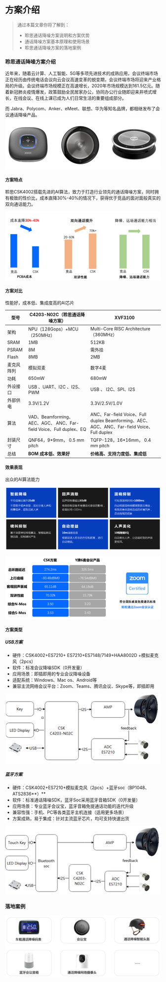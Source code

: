 # 方案介绍

> 通过本篇文章你将了解到：
>
> - 聆思通话降噪方案说明和方案优势
> - 通话降噪方案基本原理和使用场景
> - 聆思通话降噪方案的落地案例



### 聆思通话降噪方案介绍

近年来，随着云计算、人工智能、5G等多项先进技术的成熟应用，会议终端市场正在经历由传统电话会议向云会议高速变革的蜕变期，会议终端市场将迎来产业格局的升级。会议终端市场规模正在高速增长，2020年市场规模达到161.5亿元。随着新冠肺炎疫情爆发，政策鼓励全民居家办公，协同办公行业随即迎来井喷式增长，在线会议、在线上课已成为人们日常生活的重要组成部分。

而 Jabra、Polycom、Anker、eMeet、联想、华为等知名品牌，都相继发布了会议通话降噪产品。![1](./pic/1.png)



#### 方案特点

聆思CSK4002搭载先进的AI算法，致力于打造行业领先的通话降噪方案，同时拥有极致的性价比，成本直降30%-40%的情况下，获得优于竞品的面对面般真实的双向通话能力。

![2](./pic/2.png)



#### **方案对比**

性能好，成本低、集成度高的AI芯片

| **型号**   | **C4203-N02C（聆思通话降噪方案）**                           | **XVF3100**                                                  |
| ---------- | ------------------------------------------------------------ | ------------------------------------------------------------ |
| 架构       | NPU（128Gops）+MCU（250MHz）                                 | Multi-Core RISC Architecture（360MHz）                       |
| SRAM       | 1MB                                                          | 512KB                                                        |
| PSRAM      | 8M                                                           | 需外挂                                                       |
| Flash      | 8MB                                                          | 2MB                                                          |
| 麦克风阵列 | 模拟双麦                                                     | 数字4麦                                                      |
| 功耗       | 650mW                                                        | 680mW                                                        |
| 外设接口   | USB  、UART、I2C 、I2S、PWM                                  | USB  、 I2C、SPI、I2S                                        |
| 外部供电   | 3.3V/1.2V                                                    | 3.3V/2.5V/1.0V                                               |
| 算法       | VAD、Beamforming、AEC、AGC、 ANC、Far-field Voice、Full duplex、EQ | ANC、Far-field Voice、Full  duplex     Beamforming、AEC、AGC、ANC、Far-field Voice、Full  duplex |
| 封装尺寸   | QNF64，9*9mm，  0.5 mm pitch                                 | TQFP-128，16*16mm， 0.4 mm pitch                             |
| 总结       | **BOM** **成本低、效果好**                                   | **价格高、支持力度低、集成低**                               |



#### 效果表现

出众的AI算法能力

![3](./pic/3.png)

![4](./pic/4.png)



#### 方案类型

##### USB方案

- 硬件：CSK4002+ES7210+ ES7210+ES7148/7149+HAA8002D +模拟麦克风（2pcs）
- 软件：标准会议降噪SDK（0开发量）
- 应用场景：即插即用的专业会议降噪设备
- 适配系统：Windows、Mac os、Android等
- 兼容主流网络会议平台：Zoom、Teams、腾讯会议、Skype等，即插即用

![5](./pic/5.png)



##### 蓝牙方案

- 硬件：CSK4002+ES7210+模拟麦克风（2pcs）+蓝牙soc（BP1048、ATS2836**）**
- 软件：标准通话降噪SDK，蓝牙Soc采用蓝牙音箱SDK（0开发量）
- 应用场景：专业蓝牙会议宝，蓝牙音箱免提通话功能的迭代升级
- 兼容性强：手机、PC等各类蓝牙主机连接（适用更多场景）
- 方案成熟，易于集成：针对主流蓝牙芯片，均可支持快速出货

![6](./pic/6.png)





### 落地案例

![7](./pic/7.png)



